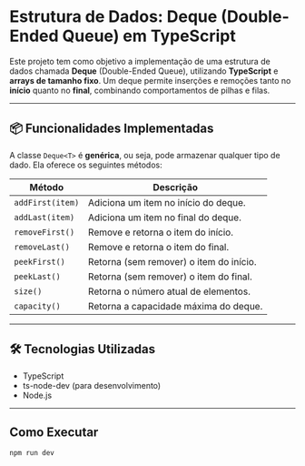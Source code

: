 # Estrutura de Dados: Deque (Double-Ended Queue) em TypeScript

Este projeto tem como objetivo a implementação de uma estrutura de dados chamada **Deque** (Double-Ended Queue), utilizando **TypeScript** e **arrays de tamanho fixo**. Um deque permite inserções e remoções tanto no **início** quanto no **final**, combinando comportamentos de pilhas e filas.

---

## 📦 Funcionalidades Implementadas

A classe `Deque<T>` é **genérica**, ou seja, pode armazenar qualquer tipo de dado. Ela oferece os seguintes métodos:

| Método           | Descrição |
|------------------|-----------|
| `addFirst(item)` | Adiciona um item no início do deque. |
| `addLast(item)`  | Adiciona um item no final do deque. |
| `removeFirst()`  | Remove e retorna o item do início. |
| `removeLast()`   | Remove e retorna o item do final. |
| `peekFirst()`    | Retorna (sem remover) o item do início. |
| `peekLast()`     | Retorna (sem remover) o item do final. |
| `size()`         | Retorna o número atual de elementos. |
| `capacity()`     | Retorna a capacidade máxima do deque. |

---

## 🛠 Tecnologias Utilizadas

- TypeScript
- ts-node-dev (para desenvolvimento)
- Node.js

---

## Como Executar
```bash
npm run dev